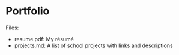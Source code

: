 # Portfolio

Files:
* resume.pdf: My résumé
* projects.md: A list of school projects with links and descriptions
